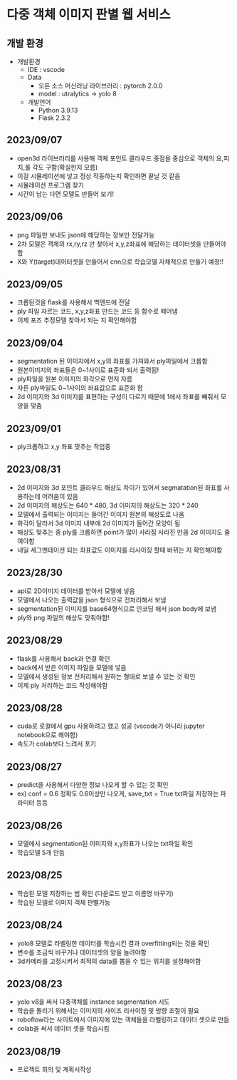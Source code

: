 # 다중 객체 이미지 판별 웹 서비스

## 개발 환경
- 개발환경
    - IDE : vscode
    - Data
        - 오픈 소스 머신러닝 라이브러리 : pytorch 2.0.0
        - model : utralytics -> yolo 8
    - 개발언어
        - Python 3.9.13
        - Flask 2.3.2

## 2023/09/07
- open3d 라이브러리를 사용해 객체 포인트 클라우드 중점을 중심으로 객체의 요,피치,롤 각도 구함(확실한지 모름)
- 이걸 시뮬레이션에 넣고 정상 작동하는지 확인하면 끝날 것 같음
- 시뮬레이션 프로그램 찾기
- 시간이 남는 다면 모델도 만들어 보기!
## 2023/09/06
- png 파일만 보내도 json에 해당하는 정보만 전달가능
- 2차 모델은 객체의 rx,ry,rz 만 찾아서 x,y,z좌표에 해당하는 데이터셋을 만들어야함
- X와 Y(target)데이터셋을 만들어서 cnn으로 학습모델 자체적으로 만들기 예정!!
## 2023/09/05
- 크롭된것을 flask를 사용해서 백엔드에 전달 
- ply 파일 자르는 코드, x,y,z좌표 만드는 코드 등 함수로 떼어냄
- 이제 포즈 추정모델 찾아서 되는 지 확인해야함
## 2023/09/04
- segmentation 된 이미지에서 x,y의 좌표를 가져와서 ply파일에서 크롭함
- 원본이미지의 좌표들은 0~1사이로 표준화 되서 출력됨!
- ply파일을 원본 이미지의 화각으로 먼저 자름
- 자른 ply파일도 0~1사이의 좌표값으로 표준화 함
- 2d 이미지와 3d 이미지를 표현하는 구성이 다르기 때문에 1에서 좌표를 빼줘서 모양을 맞춤
## 2023/09/01
- ply크롭하고 x,y 좌표 맞추는 작업중
## 2023/08/31
- 2d 이미지와 3d 포인트 클라우드 해상도 차이가 있어서 segmatation된 좌표를 사용하는데 어려움이 있음
- 2d 이미지의 해상도는 640 * 480, 3d 이미지의 해상도는 320 * 240 
- 모델에서 출력되는 이미지는 들어간 이미지 원본의 해상도로 나옴
- 화각이 달라서 3d 이미지 내부에 2d 이미지가 들어간 모양이 됨
- 해상도 맞추는 중 ply를 크롭하면 point가 많이 사라짐 사라진 만큼 2d 이미지도 줄여야함
- 내일 세그멘테이션 되는 좌표값도 이미지를 리사이징 할때 바뀌는 지 확인해야함

## 2023/28/30
- api로 2D이미지 데이터를 받아서 모델에 넣음
- 모델에서 나오는 출력값을 json 형식으로 전처리해서 보냄
- segmentation된 이미지를 base64형식으로 인코딩 해서 json body에 보냄
- ply와 png 파일의 해상도 맞춰야함!
## 2023/08/29
- flask를 사용해서 back과 연결 확인
- back에서 받은 이미지 파일을 모델에 넣음
- 모델에서 생성된 정보 전처리해서 원하는 형태로 보낼 수 있는 것 확인
- 이제 ply 처리하는 코드 작성해야함
## 2023/08/28
- cuda로 로컬에서 gpu 사용하려고 했고 성공 (vscode가 아니라 jupyter notebook으로 해야함)
- 속도가 colab보다 느려서 포기
## 2023/08/27
- predict을 사용해서 다양한 정보 나오게 할 수 있는 것 확인
- ex) conf = 0.6 정확도 0.6이상만 나오게, save_txt = True txt파일 저장하는 파라미터 등등
## 2023/08/26
- 모델에서 segmentation된 이미지와 x,y좌표가 나오는 txt파일 확인
- 학습모델 5개 만듬
## 2023/08/25
- 학습된 모델 저장하는 법 확인 (다운로드 받고 이름명 바꾸기)
- 학습된 모델로 이미지 객체 판별가능
## 2023/08/24
- yolo8 모델로 라벨링한 데이터를 학습시킨 결과 overfitting되는 것을 확인
- 변수를 조금씩 바꾸거나 데이터셋의 양을 늘려야함
- 3d카메라를 고정시켜서 최적의 data를 뽑을 수 있는 위치를 설정해야함
## 2023/08/23
- yolo v8을 써서 다중객체를 instance segmentation 시도
- 학습을 돌리기 위해서는 이미지의 사이즈 리사이징 및 방향 조절이 필요
- roboflow라는 사이트에서 이미지에 있는 객체들을 라벨링하고 데이터 셋으로 만듬
- colab을 써서 데이터 셋을 학습시킴
## 2023/08/19
- 프로젝트 회의 및 계획서작성